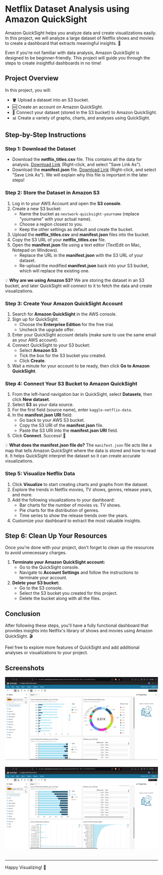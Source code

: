 # Netflix Dataset Analysis using Amazon QuickSight

Amazon QuickSight helps you analyze data and create visualizations easily. In this project, we will analyze a large dataset of Netflix shows and movies to create a dashboard that extracts meaningful insights. 🥝

Even if you're not familiar with data analysis, Amazon QuickSight is designed to be beginner-friendly. This project will guide you through the steps to create insightful dashboards in no time!

## Project Overview

In this project, you will:

- 🪣 Upload a dataset into an S3 bucket.
- 🆕 Create an account on Amazon QuickSight.
- 🔗 Connect your dataset (stored in the S3 bucket) to Amazon QuickSight.
- 📊 Create a variety of graphs, charts, and analyses using QuickSight.

## Step-by-Step Instructions

### Step 1: Download the Dataset

- Download the **netflix_titles.csv** file. This contains all the data for analysis. [Download Link](https://storage.googleapis.com/nextwork_course_resources/courses/aws/AWS%20Project%20People%20projects/Project%3A%20Visualise%20Data%20using%20Amazon%20QuickSight/netflix_titles.csv) (Right-click, and select "Save Link As").
- Download the **manifest.json** file. [Download Link](https://storage.googleapis.com/nextwork_course_resources/courses/aws/AWS%20Project%20People%20projects/Project%3A%20Visualise%20Data%20using%20Amazon%20QuickSight/manifest.json) (Right-click, and select "Save Link As"). We will explain why this file is important in the later steps!

### Step 2: Store the Dataset in Amazon S3

1. Log in to your AWS Account and open the **S3 console**.
2. Create a new S3 bucket:
   - Name the bucket as `nextwork-quicksight-yourname` (replace "yourname" with your actual name).
   - Choose a region closest to you.
   - Keep the other settings as default and create the bucket.
3. Upload the **netflix_titles.csv** and **manifest.json** files into the bucket.
4. Copy the S3 URL of your **netflix_titles.csv** file.
5. Open the **manifest.json** file using a text editor (TextEdit on Mac, Notepad on Windows).
   - Replace the URL in the **manifest.json** with the S3 URL of your dataset.
   - Re-upload the modified **manifest.json** back into your S3 bucket, which will replace the existing one.

💡 **Why are we using Amazon S3?**
We are storing the dataset in an S3 bucket, and later QuickSight will connect to it to fetch the data and create visualizations.

### Step 3: Create Your Amazon QuickSight Account

1. Search for **Amazon QuickSight** in the AWS console.
2. Sign up for QuickSight:
   - Choose the **Enterprise Edition** for the free trial.
   - Uncheck the upgrade offer.
3. Enter your QuickSight account details (make sure to use the same email as your AWS account).
4. Connect QuickSight to your S3 bucket:
   - Select **Amazon S3**.
   - Tick the box for the S3 bucket you created.
   - Click **Create**.
5. Wait a minute for your account to be ready, then click **Go to Amazon QuickSight**.

### Step 4: Connect Your S3 Bucket to Amazon QuickSight

1. From the left-hand navigation bar in QuickSight, select **Datasets**, then click **New dataset**.
2. Select **S3** as your data source.
3. For the first field (source name), enter `kaggle-netflix-data`.
4. In the **manifest.json URI** field:
   - Go back to your AWS S3 bucket.
   - Copy the S3 URI of the **manifest.json** file.
   - Paste the S3 URI into the **manifest.json URI** field.
5. Click **Connect**. Success! 🎉

💡 **What does the manifest.json file do?**
The `manifest.json` file acts like a map that tells Amazon QuickSight where the data is stored and how to read it. It helps QuickSight interpret the dataset so it can create accurate visualizations.

### Step 5: Visualize Netflix Data

1. Click **Visualize** to start creating charts and graphs from the dataset.
2. Explore the trends in Netflix movies, TV shows, genres, release years, and more.
3. Add the following visualizations to your dashboard:
   - Bar charts for the number of movies vs. TV shows.
   - Pie charts for the distribution of genres.
   - Time series to show the release trends over the years.
4. Customize your dashboard to extract the most valuable insights.

## Step 6: Clean Up Your Resources

Once you're done with your project, don't forget to clean up the resources to avoid unnecessary charges.

1. **Terminate your Amazon QuickSight account:**
   - Go to the QuickSight console.
   - Navigate to **Account Settings** and follow the instructions to terminate your account.
2. **Delete your S3 bucket:**
   - Go to the S3 console.
   - Select the S3 bucket you created for this project.
   - Delete the bucket along with all the files.

## Conclusion

After following these steps, you'll have a fully functional dashboard that provides insights into Netflix's library of shows and movies using Amazon QuickSight. 🎬

Feel free to explore more features of QuickSight and add additional analyses or visualizations to your project.

## Screenshots

<div style="text-align:center;width:100%;">
    <img style="margin-bottom:20px;" src="https://github.com/KPVISHNUSAI/AWSQuicksight/blob/main/Screenshot%202024-10-15%20144415.png?raw=true" />
    <img style="margin-bottom:20px;" src="https://github.com/KPVISHNUSAI/AWSQuicksight/blob/main/Screenshot%202024-10-15%20144440.png?raw=true" />
</div>



---

Happy Visualizing! 🚀
